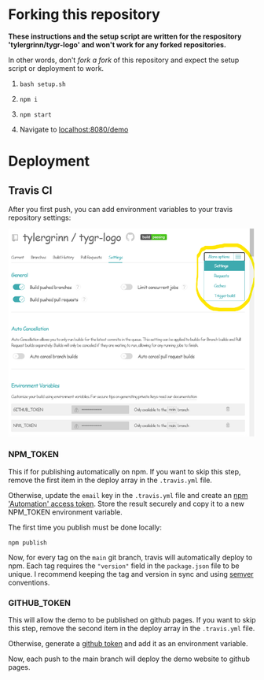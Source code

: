 # Forking this repository

**These instructions and the setup script are written for the respository 'tylergrinn/tygr-logo' and won't work for any forked repositories.**

In other words, don't _fork a fork_ of this repository and expect the setup script or deployment to work.

1. `bash setup.sh`

2. `npm i`

3. `npm start`

4. Navigate to [localhost:8080/demo](http://localhost:8080/demo)

# Deployment

## Travis CI

After you first push, you can add environment variables to your travis repository settings:

![[Travis settings](https://travis-ci.com/)](travis-settings.png 'Travis settings')

### NPM_TOKEN

This if for publishing automatically on npm. If you want to skip this step, remove the first item in the deploy array in the `.travis.yml` file.

Otherwise, update the `email` key in the `.travis.yml` file and create an [npm 'Automation' access token](https://www.npmjs.com/settings/~/tokens). Store the result securely and copy it to a new NPM_TOKEN environment variable.

The first time you publish must be done locally:

```
npm publish
```

Now, for every tag on the `main` git branch, travis will automatically deploy to npm. Each tag requires the `"version"` field in the `package.json` file to be unique. I recommend keeping the tag and version in sync and using [semver](https://semver.org/) conventions.

### GITHUB_TOKEN

This will allow the demo to be published on github pages. If you want to skip this step, remove the second item in the deploy array in the `.travis.yml` file.

Otherwise, generate a [github token](https://github.com/settings/tokens) and add it as an environment variable.

Now, each push to the main branch will deploy the demo website to github pages.

